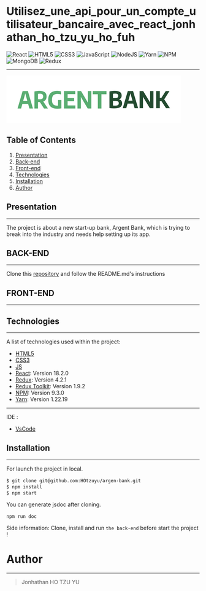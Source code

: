 # Utilisez_une_api_pour_un_compte_utilisateur_bancaire_avec_react_jonhathan_ho_tzu_yu_ho_fuh

![React](https://img.shields.io/badge/react-%2320232a.svg?style=for-the-badge&logo=react&logoColor=%2361DAFB)
![HTML5](https://img.shields.io/badge/html5-%23E34F26.svg?style=for-the-badge&logo=html5&logoColor=white)
![CSS3](https://img.shields.io/badge/css3-%231572B6.svg?style=for-the-badge&logo=css3&logoColor=white)
![JavaScript](https://img.shields.io/badge/javascript-%23323330.svg?style=for-the-badge&logo=javascript&logoColor=%23F7DF1E)
![NodeJS](https://img.shields.io/badge/node.js-6DA55F?style=for-the-badge&logo=node.js&logoColor=white)
![Yarn](https://img.shields.io/badge/yarn-%232C8EBB.svg?style=for-the-badge&logo=yarn&logoColor=white)
![NPM](https://img.shields.io/badge/NPM-%23000000.svg?style=for-the-badge&logo=npm&logoColor=white)
![MongoDB](https://img.shields.io/badge/MongoDB-%234ea94b.svg?style=for-the-badge&logo=mongodb&logoColor=white)
![Redux](https://img.shields.io/badge/redux-%23593d88.svg?style=for-the-badge&logo=redux&logoColor=white)

---

![logo](src/assets/argentBankLogo.png)

## Table of Contents

1. [Presentation](#presentation)
2. [Back-end](#backEnd)
3. [Front-end](#frontEnd)
4. [Technologies](#technologies)
5. [Installation](#installation)
6. [Author](#author)

## Presentation

---

The project is about a new start-up bank, Argent Bank, which is trying to break into the industry and needs help setting up its app.

## BACK-END

---

Clone this [repository](https://github.com/OpenClassrooms-Student-Center/Project-10-Bank-API)
and follow the README.md's instructions

## FRONT-END

---

## Technologies

---

A list of technologies used within the project:

- [HTML5](https://developer.mozilla.org/fr/docs/Glossary/HTML5)
- [CSS3](https://developer.mozilla.org/fr/docs/Web/CSS)
- [JS](https://developer.mozilla.org/fr/docs/Web/JavaScript)
- [React](https://fr.reactjs.org/): Version 18.2.0
- [Redux](https://redux.js.org/): Version 4.2.1
- [Redux Toolkit](https://redux.js.org/): Version 1.9.2
- [NPM](https://www.npmjs.com/): Version 9.3.0
- [Yarn](https://yarnpkg.com/): Version 1.22.19

---

IDE :

- [VsCode](https://code.visualstudio.com/download)

## Installation

---

For launch the project in local.

>

```
$ git clone git@github.com:HOtzuyu/argen-bank.git
$ npm install
$ npm start
```

You can generate jsdoc after cloning.

>

```
npm run doc
```

Side information: Clone, install and run `the back-end` before start the project !

# Author

---

> Jonhathan HO TZU YU
